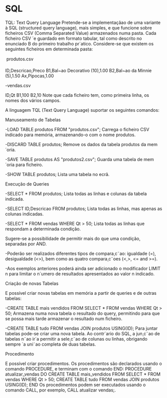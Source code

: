 # SQL

TQL: Text Query Language
Pretende-se a implementaçãao de uma variante à SQL (structured query language), mais simples, e que
funcione sobre ficheiros CSV (Comma Separated Value) armazenados numa pasta. Cada ficheiro CSV ´e
guardado em formato tabular, tal como descrito no enunciado B do primeiro trabalho pr´atico.
Considere-se que existem os seguintes ficheiros em determinada pasta:

 produtos.csv

ID,Descricao,Preco
B1,Bal~ao Decorativo (10),1.00
B2,Bal~ao da Minnie (5),1.50
Ax,Pipocas,1.00

-vendas.csv

ID,Qt
B1,100
B2,10
Note que cada ficheiro tem, como primeira linha, os nomes dos vários campos.


A linguagem TQL (Text Query Language) suportar os seguintes comandos:


Manuseamento de Tabelas

-LOAD TABLE produtos FROM "produtos.csv"; Carrega o ficheiro CSV indicado para memória,
armazenando-o com o nome produtos.

-DISCARD TABLE produtos; Remove os dados da tabela produtos da mem´oria.

-SAVE TABLE produtos AS "produtos2.csv"; Guarda uma tabela de mem´oria para ficheiro.

-SHOW TABLE produtos; Lista uma tabela no ecrã.



Execução de Queries

-SELECT * FROM produtos; Lista todas as linhas e colunas da tabela indicada.

-SELECT ID,Descricao FROM produtos; Lista todas as linhas, mas apenas as colunas indicadas.

-SELECT * FROM vendas WHERE Qt > 50; Lista todas as linhas que respondam a determinada condição.


Sugere-se a possibilidade de permitir mais do que uma condição, separadas por AND.

-Poderão ser realizados diferentes tipos de compara¸c˜ao: igualdade (=), desigualdade (<>), bem como
as quatro compara¸c˜oes (<,>, <= and >=).

-Aos exemplos anteriores poderá ainda ser adicionado o modificador LIMIT n para limitar o n´umero
de resultados apresentados ao valor n indicado.



Criação de novas Tabelas

E possível criar novas tabelas em memória a partir de queries e de outras tabelas:

-CREATE TABLE mais vendidos FROM SELECT * FROM vendas WHERE Qt > 50; Armazena numa nova
tabela o resultado do query, permitindo para que se possa mais tarde armazenar o resultado num
ficheiro.

-CREATE TABLE tudo FROM vendas JOIN produtos USING(ID); Para juntar tabelas pode-se criar
uma nova tabela. Ao contr´ario do SQL, a jun¸c˜ao de tabelas n˜ao ir´a permitir a sele¸c˜ao de colunas
ou linhas, obrigando sempre `a uni˜ao completa de duas tabelas.


Procedimento

E possível criar procedimentos. Os procedimentos são declarados usando o comando PROCEDURE, e terminam com o comando END:
PROCEDURE atualizar_vendas DO
CREATE TABLE mais_vendidos FROM SELECT * FROM vendas WHERE Qt > 50;
CREATE TABLE tudo FROM vendas JOIN produtos USING(ID);
END
Os procedimentos podem ser executados usando o comando CALL, por exemplo, CALL atualizar vendas;.

